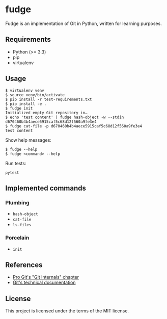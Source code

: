 # fudge

Fudge is an implementation of Git in Python, written for learning purposes.

## Requirements

- Python (>= 3.3)
- pip
- virtualenv

## Usage

```
$ virtualenv venv
$ source venv/bin/activate
$ pip install -r test-requirements.txt
$ pip install -e .
$ fudge init
Initialized empty Git repository in…
$ echo 'test content' | fudge hash-object -w --stdin
d670460b4b4aece5915caf5c68d12f560a9fe3e4
$ fudge cat-file -p d670460b4b4aece5915caf5c68d12f560a9fe3e4
test content
```

Show help messages:
```
$ fudge --help
$ fudge <command> --help
```

Run tests:
```
pytest
```

## Implemented commands
### Plumbing

- `hash-object`
- `cat-file`
- `ls-files`

### Porcelain

- `init`

## References

- [Pro Git's "Git Internals" chapter](https://git-scm.com/book/en/v2/Git-Internals-Plumbing-and-Porcelain)
- [Git's technical documentation](https://github.com/git/git/tree/master/Documentation/technical)

## License

This project is licensed under the terms of the MIT license.
